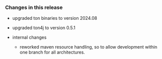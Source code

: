 ### Changes in this release

* upgraded ton binaries to version 2024.08
* upgraded ton4j to version 0.5.1

* internal changes
    * reworked maven resource handling, so to allow development within one branch for all architectures.
   


